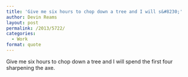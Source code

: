 ```yaml
---
title: 'Give me six hours to chop down a tree and I will s&#8230;'
author: Devin Reams
layout: post
permalink: /2013/5722/
categories:
  - Work
format: quote
---
```

Give me six hours to chop down a tree and I will spend the first four sharpening the axe.